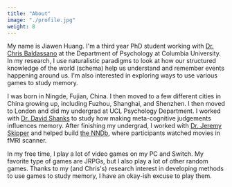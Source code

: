 ```yaml
---
title: "About"
image: "./profile.jpg"
weight: 8
---
```


My name is Jiawen Huang. I'm a third year PhD student working with [Dr. Chris Baldassano](http://www.chrisbaldassano.com/) at the Department of Psychology at Columbia University. In my research, I use naturalistic paradigms to look at how our structured knowledge of the world (schema) help us understand and remember events happening around us. I'm also interested in exploring ways to use various games to study memory.

I was born in Ningde, Fujian, China. I then moved to a few different cities in China growing up, including Fuzhou, Shanghai, and Shenzhen. I then moved to London and did my undergrad at UCL Psychology Department. I worked with [Dr. David Shanks](https://www.ucl.ac.uk/pals/research/experimental-psychology/person/david-shanks/) to study how making meta-cognitive judgements influences memory. After finishing my undergrad, I worked with [Dr. Jeremy Skipper](http://www.lab-lab.org/) and helped build [the NNDb](https://www.naturalistic-neuroimaging-database.org/), where participants watched movies in fMRI scanner. 

In my free time, I play a lot of video games on my PC and Switch. My favorite type of games are JRPGs, but I also play a lot of other random games. Thanks to my (and Chris's) research interest in developing methods to use games to study memory, I have an okay-ish excuse to play them.